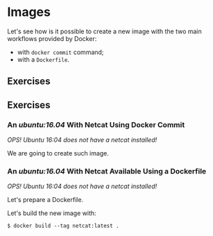Images
======

Let's see how is it possible to create a new image with the two main
workflows provided by Docker:
* with `docker commit` command;
* with a `Dockerfile`.

## Exercises

## Exercises

### An _ubuntu:16.04_ With Netcat Using Docker Commit

_OPS! Ubuntu 16:04 does not have a netcat installed!_

We are going to create such image.

### An _ubuntu:16.04_ With Netcat Available Using a Dockerfile

_OPS! Ubuntu 16:04 does not have a netcat installed!_

Let's prepare a Dockerfile.

Let's build the new image with:

    $ docker build --tag netcat:latest .
